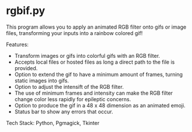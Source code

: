# rgbif.py
This program allows you to apply an animated RGB filter onto gifs or image files, transforming your inputs into a rainbow colored gif!

Features:
- Transform images or gifs into colorful gifs with an RGB filter.
- Accepts local files or hosted files as long a direct path to the file is provided.
- Option to extend the gif to have a minimum amount of frames, turning static images into gifs.
- Option to adjust the intensift of the RGB filter.
- The use of minimum frames and intensity can make the RGB filter change color less rapidly for epileptic concerns.
- Option to produce the gif in a 48 x 48 dimension as an animated emoji.
- Status bar to show any errors that occur.

Tech Stack:
Python, Pgmagick, Tkinter
